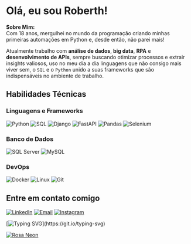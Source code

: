 # Olá, eu sou Roberth!   

**Sobre Mim:**  
Com 18 anos, mergulhei no mundo da programação criando minhas primeiras automações em Python e, desde então, não parei mais! 

Atualmente trabalho com **análise de dados**, **big data**, **RPA** e **desenvolvimento de APIs**, sempre buscando otimizar processos e extrair insights valiosos, uso no meu dia a dia linguagens que não consigo mais viver sem, o `SQL` e o `Python` unido a suas frameworks que são indispensáveis no ambiente de trabalho.



## **Habilidades Técnicas**

### **Linguagens e Frameworks**
![Python](https://img.shields.io/badge/Python-212121?style=for-the-badge&logo=python&logoColor=white)   ![SQL](https://img.shields.io/badge/SQL-212121?style=for-the-badge&logo=sqlite&logoColor=white) ![Django](https://img.shields.io/badge/Django-212121?style=for-the-badge&logo=django&logoColor=white)  ![FastAPI](https://img.shields.io/badge/FastAPI-212121?style=for-the-badge&logo=fastapi&logoColor=white)  ![Pandas](https://img.shields.io/badge/Pandas-212121?style=for-the-badge&logo=pandas&logoColor=white)  ![Selenium](https://img.shields.io/badge/Selenium-212121?style=for-the-badge&logo=selenium&logoColor=white)  

### **Banco de Dados**  
![SQL Server](https://img.shields.io/badge/SQL_Server-808080?style=for-the-badge&logo=microsoft-sql-server&logoColor=white)  ![MySQL](https://img.shields.io/badge/MySQL-808080?style=for-the-badge&logo=mysql&logoColor=white)  

### **DevOps**
![Docker](https://img.shields.io/badge/Docker-000000?style=for-the-badge&logo=docker&logoColor=white)   ![Linux](https://img.shields.io/badge/Linux-000000?style=for-the-badge&logo=linux&logoColor=white)  ![Git](https://img.shields.io/badge/Git-000000?style=for-the-badge&logo=git&logoColor=white)


## **Entre em contato comigo**  
[![LinkedIn](https://img.shields.io/badge/LinkedIn-0077B5?style=for-the-badge&logo=linkedin&logoColor=white)](https://www.linkedin.com/in/roberthsantana/)  [![Email](https://img.shields.io/badge/Email-D14836?style=for-the-badge&logo=gmail&logoColor=white)](mailto:roberthsantana07@gmail.com)  [![Instagram](https://img.shields.io/badge/Instagram-E4405F?style=for-the-badge&logo=instagram&logoColor=white)](https://instagram.com/_roberthsilva)

[![Typing SVG](https://readme-typing-svg.demolab.com?font=Fira+Code&size=16&pause=1000&color=FF00FF&width=600&separator=%3C&lines=x+%3D+10;+x()+%E2%86%92+%22TypeError%22+cl%C3%A1ssico+%3Cwhile+True%3A+print(%22Ctrl%2BC%22)+%E2%86%92+Mantra+di%C3%A1rio%3Ctry%3A+algo();+except%3A+pass+%E2%86%92+Debug+profissional%3C__init__+%E2%86%92+M%C3%A9todo+que+todos+copiam+e+ningu%C3%A9m+entende%3CList+comprehension+%E2%86%92+C%C3%B3digo+%22limpo%22+(ileg%C3%ADvel)%3Cprint(%22Cheguei+aqui%22)+%E2%86%92+Debug+cient%C3%ADfico%3Cgit+commit+-m+%22fix%22+%E2%86%92+Que+fix%3F+Deus+sabe...%3C%22%C3%89+s%C3%B3+um+script+r%C3%A1pido%22+%E2%86%92+300+linhas+depois...)](https://git.io/typing-svg)

[![Rosa Neon](https://streak-stats.demolab.com?user=roberthsilva&theme=radical&background=0D0010&hide_border=true&fire=FF00FF&ring=FF00FF&currStreakNum=FFFFFF&sideNums=FF6EC7&sideLabels=FFFFFF&dates=FF9FF3)](https://git.io/streak-stats)

